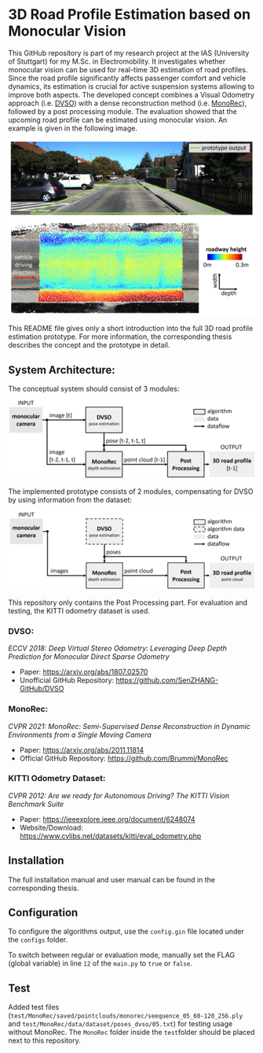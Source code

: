 # 3D Road Profile Estimation based on Monocular Vision
This GitHub repository is part of my research project at the IAS (University of Stuttgart) for my M.Sc. in Electromobility. It investigates whether monocular vision can be used for real-time 3D estimation of road profiles. Since the road profile significantly affects passenger comfort and vehicle dynamics, its estimation is crucial for active suspension systems allowing to improve both aspects. The developed concept combines a Visual Odometry approach (i.e. [DVSO](https://arxiv.org/abs/1807.02570)) with a dense reconstruction method (i.e. [MonoRec](https://arxiv.org/abs/2011.11814)), followed by a post processing module. The evaluation showed that the upcoming road profile can be estimated using monocular vision. An example is given in the following image.

![Example. Prototype Input - Prototype Output.](/pictures/example.PNG)

This README file gives only a short introduction into the full 3D road profile estimation prototype. For more information, the corresponding thesis describes the concept and the prototype in detail.

## System Architecture:
The conceptual system should consist of 3 modules: 

![Flow plan of the concept.](/pictures/flow_plan_concept.PNG)

The implemented prototype consists of 2 modules, compensating for DVSO by using information from the dataset:

![Flow plan of the prototype.](/pictures/flow_plan_prototype.PNG)

This repository only contains the Post Processing part. For evaluation and testing, the KITTI odometry dataset is used.

### DVSO:
*ECCV 2018: Deep Virtual Stereo Odometry: Leveraging Deep Depth Prediction for Monocular Direct Sparse Odometry*
- Paper: https://arxiv.org/abs/1807.02570
- Unofficial GitHub Repository: https://github.com/SenZHANG-GitHub/DVSO

### MonoRec:
*CVPR 2021: MonoRec: Semi-Supervised Dense Reconstruction in Dynamic Environments from a Single Moving Camera*
- Paper: https://arxiv.org/abs/2011.11814
- Official GitHub Repository: https://github.com/Brummi/MonoRec

### KITTI Odometry Dataset:
*CVPR 2012: Are we ready for Autonomous Driving? The KITTI Vision Benchmark Suite*
- Paper: https://ieeexplore.ieee.org/document/6248074
- Website/Download: https://www.cvlibs.net/datasets/kitti/eval_odometry.php

## Installation
The full installation manual and user manual can be found in the corresponding thesis.

## Configuration
To configure the algorithms output, use the ```config.gin``` file located under the ```configs``` folder.

To switch between regular or evaluation mode, manually set the FLAG (global variable) in line ```12``` of the ```main.py``` to ```true``` or ```false```.

## Test
Added test files (```test/MonoRec/saved/pointclouds/monorec/seequence_05_60-120_256.ply``` and ```test/MonoRec/data/dataset/poses_dvso/05.txt```) for testing usage without MonoRec. The ```MonoRec``` folder inside the ```test```folder should be placed next to this repository.
